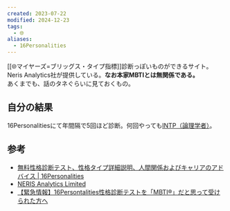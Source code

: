 ```yaml
---
created: 2023-07-22
modified: 2024-12-23
tags:
  - 🌐
aliases:
  - 16Personalities
---
```

[[🌐マイヤーズ=ブリッグス・タイプ指標]]診断っぽいものができるサイト。  
Neris Analytics社が提供している。**なお本家MBTIとは無関係である。**  
あくまでも、話のタネぐらいに見ておくもの。

## 自分の結果
16Personalitiesにて年間隔で5回ほど診断。何回やっても[INTP（論理学者）](https://www.16personalities.com/ja/intp%E5%9E%8B%E3%81%AE%E6%80%A7%E6%A0%BC)。

## 参考
- [無料性格診断テスト、性格タイプ詳細説明、人間関係およびキャリアのアドバイス | 16Personalities](https://www.16personalities.com/ja)
- [NERIS Analytics Limited](https://nerisanalytics.com/)
- [【緊急情報】16Persontalities性格診断テストを「MBTI®」だと思って受けられた方へ](https://www.mbti.or.jp/attention/)